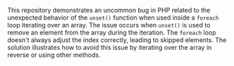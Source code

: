 This repository demonstrates an uncommon bug in PHP related to the unexpected behavior of the `unset()` function when used inside a `foreach` loop iterating over an array.  The issue occurs when `unset()` is used to remove an element from the array during the iteration.  The `foreach` loop doesn't always adjust the index correctly, leading to skipped elements.  The solution illustrates how to avoid this issue by iterating over the array in reverse or using other methods.